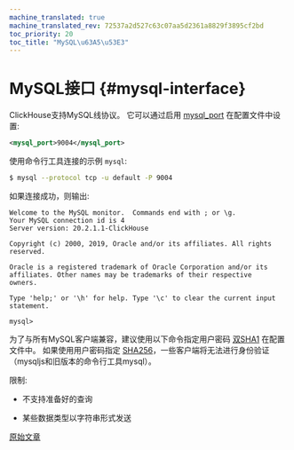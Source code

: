 ```yaml
---
machine_translated: true
machine_translated_rev: 72537a2d527c63c07aa5d2361a8829f3895cf2bd
toc_priority: 20
toc_title: "MySQL\u63A5\u53E3"
---
```


# MySQL接口 {#mysql-interface}

ClickHouse支持MySQL线协议。 它可以通过启用 [mysql\_port](../operations/server-configuration-parameters/settings.md#server_configuration_parameters-mysql_port) 在配置文件中设置:

``` xml
<mysql_port>9004</mysql_port>
```

使用命令行工具连接的示例 `mysql`:

``` bash
$ mysql --protocol tcp -u default -P 9004
```

如果连接成功，则输出:

``` text
Welcome to the MySQL monitor.  Commands end with ; or \g.
Your MySQL connection id is 4
Server version: 20.2.1.1-ClickHouse

Copyright (c) 2000, 2019, Oracle and/or its affiliates. All rights reserved.

Oracle is a registered trademark of Oracle Corporation and/or its
affiliates. Other names may be trademarks of their respective
owners.

Type 'help;' or '\h' for help. Type '\c' to clear the current input statement.

mysql>
```

为了与所有MySQL客户端兼容，建议使用以下命令指定用户密码 [双SHA1](../operations/settings/settings-users.md#password_double_sha1_hex) 在配置文件中。
如果使用用户密码指定 [SHA256](../operations/settings/settings-users.md#password_sha256_hex)，一些客户端将无法进行身份验证（mysqljs和旧版本的命令行工具mysql）。

限制:

-   不支持准备好的查询

-   某些数据类型以字符串形式发送

[原始文章](https://clickhouse.tech/docs/en/interfaces/mysql/) <!--hide-->
